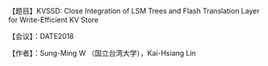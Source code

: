 【题目】KVSSD: Close Integration of LSM Trees and Flash Translation Layer for Write-Efficient KV Store

【会议】：DATE2018

【作者】：Sung-Ming W （国立台湾大学），Kai-Hsiang Lin

